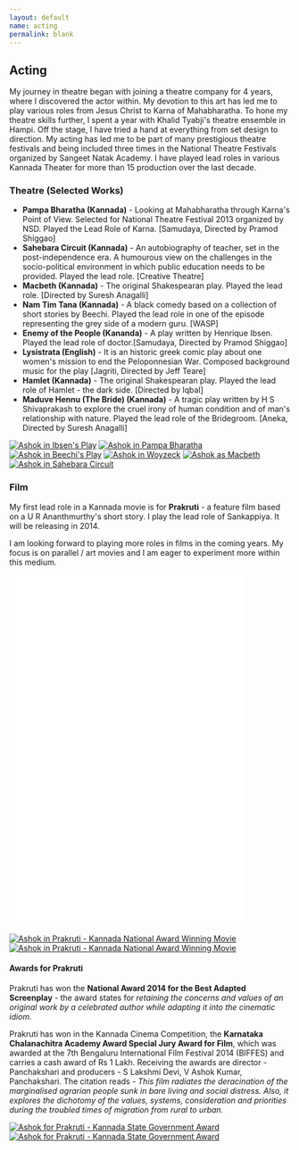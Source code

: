 ```yaml
---
layout: default
name: acting
permalink: blank
---
```


## Acting

My journey in theatre began with joining a theatre company for 4 years, where I discovered the actor within. My devotion to this art has led me to play various roles from Jesus Christ to Karna of Mahabharatha. To hone my theatre skills further, I spent a year with Khalid Tyabji's theatre ensemble in Hampi. Off the stage, I have tried a hand at everything from set design to direction. My acting has led me to be part of many prestigious theatre festivals and being included three times in the National Theatre Festivals organized by Sangeet Natak Academy. I have played lead roles in various Kannada Theater for more than 15 production over the last decade.

### Theatre (Selected Works)

*   **Pampa Bharatha (Kannada)** - Looking at Mahabharatha through Karna's Point of View. Selected for National Theatre Festival 2013 organized by NSD. Played the Lead Role of Karna. [Samudaya, Directed by Pramod Shiggao]
*   **Sahebara Circuit (Kannada)** - An autobiography of teacher, set in the post-independence era. A humourous view on the challenges in the socio-political environment in which public education needs to be provided. Played the lead role. [Creative Theatre]
*   **Macbeth (Kannada)** - The original Shakespearan play. Played the lead role. [Directed by Suresh Anagalli]
*   **Nam Tim Tana (Kannada)** - A black comedy based on a collection of short stories by Beechi. Played the lead role in one of the episode representing the grey side of a modern guru. [WASP]
*   **Enemy of the People (Kananda)** - A play written by Henrique Ibsen. Played the lead role of doctor.[Samudaya, Directed by Pramod Shiggao]
*   **Lysistrata (English)** - It is an historic greek comic play about one women's mission to end the Peloponnesian War. Composed background music for the play [Jagriti, Directed by Jeff Teare]
*   **Hamlet (Kannada)** - The original Shakespearan play. Played the lead role of Hamlet - the dark side. [Directed by Iqbal]
*   **Maduve Hennu (The Bride) (Kannada)** - A tragic play written by H S Shivaprakash to explore the cruel irony of human condition and of man's relationship with nature. Played the lead role of the Bridegroom. [Aneka, Directed by Suresh Anagalli]

[![](img/ibsen.jpg "Ashok in Ibsen's Play")](img/ibsen_large.jpg)
[![](img/pampa_bharatha.jpg "Ashok in Pampa Bharatha")](img/pampa_bharatha_large.jpg)
[![](img/beechi.jpg "Ashok in Beechi's Play")](img/beechi_large.jpg)
[![](img/woyzeck.jpg "Ashok in Woyzeck")](img/woyzeck_large.jpg)
[![](img/macbeth.jpg "Ashok as Macbeth")](img/macbeth_large.jpg)
[![](img/sahebara-sarkeetu.jpg "Ashok in Sahebara Circuit")](img/sahebara-sarkeetu_large.jpg)

### Film

My first lead role in a Kannada movie is for **Prakruti** - a feature film based on a U R Ananthmurthy's short story. I play the lead role of Sankappiya. It will be releasing in 2014\.

I am looking forward to playing more roles in films in the coming years. My focus is on parallel / art movies and I am eager to experiment more within this medium.

<iframe width="420" height="315" src="//www.youtube.com/embed/PlqjV3ELqPM?rel=0" frameborder="0" allowfullscreen=""></iframe><iframe width="420" height="315" src="//www.youtube.com/embed/w4ids940KAM?rel=0" frameborder="0" allowfullscreen=""></iframe>

[![](img/prakruti_1_small.jpg "Ashok in Prakruti - Kannada National Award Winning Movie")](img/prakruti_1_large.jpg)
[![](img/prakruti_2_small.jpg "Ashok in Prakruti - Kannada National Award Winning Movie")](img/prakruti_2_large.jpg)

#### Awards for Prakruti

Prakruti has won the **National Award 2014 for the Best Adapted Screenplay** - the award states for _retaining the concerns and values of an original work by a celebrated author while adapting it into the cinematic idiom._

Prakruti has won in the Kannada Cinema Competition, the **Karnataka Chalanachitra Academy Award Special Jury Award for Film**, which was awarded at the 7th Bengaluru International Film Festival 2014 (BIFFES) and carries a cash award of Rs 1 Lakh. Receiving the awards are director - Panchakshari and producers - S Lakshmi Devi, V Ashok Kumar, Panchakshari. The citation reads - _This film radiates the deracination of the marginalised agrarian people sunk in bare living and social distress. Also, it explores the dichotomy of the values, systems, consideration and priorities during the troubled times of migration from rural to urban._

[![](img/prakruti_award_small_1.jpg "Ashok for Prakruti - Kannada State Government Award")](img/prakruti_award_1.jpg)
[![](img/prakruti_award_small_2.jpg "Ashok for Prakruti - Kannada State Government Award")](img/prakruti_award_2.jpg)
